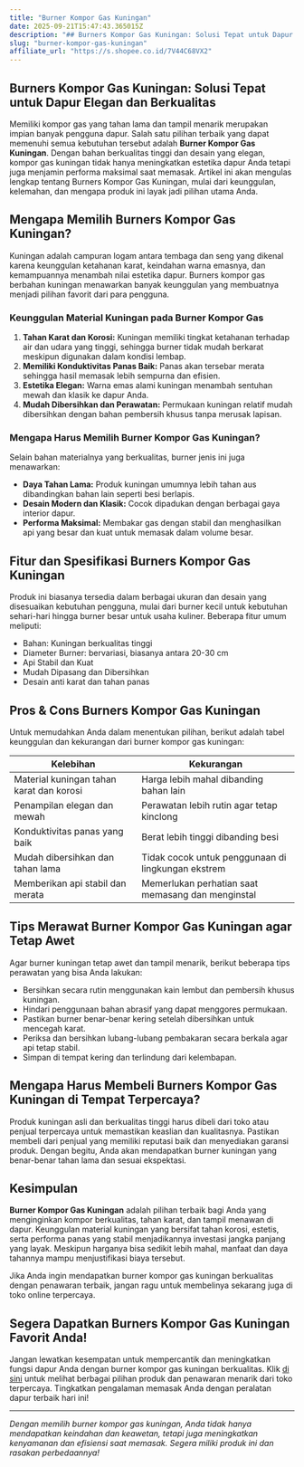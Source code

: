```yaml
---
title: "Burner Kompor Gas Kuningan"
date: 2025-09-21T15:47:43.365015Z
description: "## Burners Kompor Gas Kuningan: Solusi Tepat untuk Dapur Elegan dan Berkualitas..."
slug: "burner-kompor-gas-kuningan"
affiliate_url: "https://s.shopee.co.id/7V44C68VX2"
---
```

## Burners Kompor Gas Kuningan: Solusi Tepat untuk Dapur Elegan dan Berkualitas

Memiliki kompor gas yang tahan lama dan tampil menarik merupakan impian banyak pengguna dapur. Salah satu pilihan terbaik yang dapat memenuhi semua kebutuhan tersebut adalah **Burner Kompor Gas Kuningan**. Dengan bahan berkualitas tinggi dan desain yang elegan, kompor gas kuningan tidak hanya meningkatkan estetika dapur Anda tetapi juga menjamin performa maksimal saat memasak. Artikel ini akan mengulas lengkap tentang Burners Kompor Gas Kuningan, mulai dari keunggulan, kelemahan, dan mengapa produk ini layak jadi pilihan utama Anda.

## Mengapa Memilih Burners Kompor Gas Kuningan?

Kuningan adalah campuran logam antara tembaga dan seng yang dikenal karena keunggulan ketahanan karat, keindahan warna emasnya, dan kemampuannya menambah nilai estetika dapur. Burners kompor gas berbahan kuningan menawarkan banyak keunggulan yang membuatnya menjadi pilihan favorit dari para pengguna.

### Keunggulan Material Kuningan pada Burner Kompor Gas

1. **Tahan Karat dan Korosi:** Kuningan memiliki tingkat ketahanan terhadap air dan udara yang tinggi, sehingga burner tidak mudah berkarat meskipun digunakan dalam kondisi lembap.
2. **Memiliki Konduktivitas Panas Baik:** Panas akan tersebar merata sehingga hasil memasak lebih sempurna dan efisien.
3. **Estetika Elegan:** Warna emas alami kuningan menambah sentuhan mewah dan klasik ke dapur Anda.
4. **Mudah Dibersihkan dan Perawatan:** Permukaan kuningan relatif mudah dibersihkan dengan bahan pembersih khusus tanpa merusak lapisan.

### Mengapa Harus Memilih Burner Kompor Gas Kuningan?

Selain bahan materialnya yang berkualitas, burner jenis ini juga menawarkan: 

- **Daya Tahan Lama:** Produk kuningan umumnya lebih tahan aus dibandingkan bahan lain seperti besi berlapis.
- **Desain Modern dan Klasik:** Cocok dipadukan dengan berbagai gaya interior dapur.
- **Performa Maksimal:** Membakar gas dengan stabil dan menghasilkan api yang besar dan kuat untuk memasak dalam volume besar.

## Fitur dan Spesifikasi Burners Kompor Gas Kuningan

Produk ini biasanya tersedia dalam berbagai ukuran dan desain yang disesuaikan kebutuhan pengguna, mulai dari burner kecil untuk kebutuhan sehari-hari hingga burner besar untuk usaha kuliner. Beberapa fitur umum meliputi:

- Bahan: Kuningan berkualitas tinggi
- Diameter Burner: bervariasi, biasanya antara 20-30 cm
- Api Stabil dan Kuat
- Mudah Dipasang dan Dibersihkan
- Desain anti karat dan tahan panas

## Pros & Cons Burners Kompor Gas Kuningan

Untuk memudahkan Anda dalam menentukan pilihan, berikut adalah tabel keunggulan dan kekurangan dari burner kompor gas kuningan:

| Kelebihan                                           | Kekurangan                                            |
|-----------------------------------------------------|-------------------------------------------------------|
| Material kuningan tahan karat dan korosi          | Harga lebih mahal dibanding bahan lain             |
| Penampilan elegan dan mewah                         | Perawatan lebih rutin agar tetap kinclong         |
| Konduktivitas panas yang baik                     | Berat lebih tinggi dibanding besi                   |
| Mudah dibersihkan dan tahan lama                   | Tidak cocok untuk penggunaan di lingkungan ekstrem |
| Memberikan api stabil dan merata                   | Memerlukan perhatian saat memasang dan menginstal |

## Tips Merawat Burner Kompor Gas Kuningan agar Tetap Awet

Agar burner kuningan tetap awet dan tampil menarik, berikut beberapa tips perawatan yang bisa Anda lakukan:

- Bersihkan secara rutin menggunakan kain lembut dan pembersih khusus kuningan.
- Hindari penggunaan bahan abrasif yang dapat menggores permukaan.
- Pastikan burner benar-benar kering setelah dibersihkan untuk mencegah karat.
- Periksa dan bersihkan lubang-lubang pembakaran secara berkala agar api tetap stabil.
- Simpan di tempat kering dan terlindung dari kelembapan.

## Mengapa Harus Membeli Burners Kompor Gas Kuningan di Tempat Terpercaya?

Produk kuningan asli dan berkualitas tinggi harus dibeli dari toko atau penjual terpercaya untuk memastikan keaslian dan kualitasnya. Pastikan membeli dari penjual yang memiliki reputasi baik dan menyediakan garansi produk. Dengan begitu, Anda akan mendapatkan burner kuningan yang benar-benar tahan lama dan sesuai ekspektasi.

## Kesimpulan

**Burner Kompor Gas Kuningan** adalah pilihan terbaik bagi Anda yang menginginkan kompor berkualitas, tahan karat, dan tampil menawan di dapur. Keunggulan material kuningan yang bersifat tahan korosi, estetis, serta performa panas yang stabil menjadikannya investasi jangka panjang yang layak. Meskipun harganya bisa sedikit lebih mahal, manfaat dan daya tahannya mampu menjustifikasi biaya tersebut.

Jika Anda ingin mendapatkan burner kompor gas kuningan berkualitas dengan penawaran terbaik, jangan ragu untuk membelinya sekarang juga di toko online terpercaya.

## Segera Dapatkan Burners Kompor Gas Kuningan Favorit Anda!

Jangan lewatkan kesempatan untuk mempercantik dan meningkatkan fungsi dapur Anda dengan burner kompor gas kuningan berkualitas. Klik [di sini](https://s.shopee.co.id/7V44C68VX2) untuk melihat berbagai pilihan produk dan penawaran menarik dari toko terpercaya. Tingkatkan pengalaman memasak Anda dengan peralatan dapur terbaik hari ini!

---

*Dengan memilih burner kompor gas kuningan, Anda tidak hanya mendapatkan keindahan dan keawetan, tetapi juga meningkatkan kenyamanan dan efisiensi saat memasak. Segera miliki produk ini dan rasakan perbedaannya!*